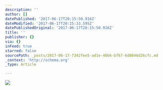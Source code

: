 ```yaml
---
description: ''
author: []
datePublished: '2017-06-17T20:15:50.916Z'
dateModified: '2017-06-17T20:15:33.595Z'
datePublishedOriginal: '2017-06-17T20:15:50.916Z'
title: ''
publisher: {}
via: {}
inFeed: true
starred: false
sourcePath: _posts/2017-06-17-7342fee5-ad1e-40b6-bf67-6d0846d26cfc.md
_context: 'http://schema.org'
_type: Article

---
```

![](https://the-grid-user-content.s3-us-west-2.amazonaws.com/0f7968e2-7cb1-4387-b4af-c5228e01104f.jpg)